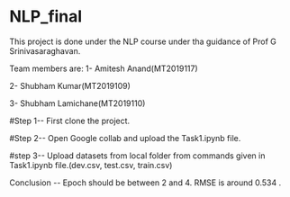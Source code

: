 # NLP_final
This project is done under the NLP course under tha guidance of Prof G Srinivasaraghavan.


Team members are:
1- Amitesh Anand(MT2019117)


2- Shubham Kumar(MT2019109)


3- Shubham Lamichane(MT2019110)


#Step 1-- First clone the project.


#Step 2-- Open Google collab and upload the Task1.ipynb file.


#step 3-- Upload datasets from local folder from commands given in Task1.ipynb file.(dev.csv, test.csv, train.csv)




Conclusion -- Epoch should be between 2 and 4.
RMSE is around 0.534 .
